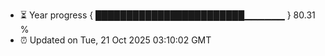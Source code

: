 - ⏳ Year progress { ████████████████████████▁▁▁▁▁▁ } 80.31 %
- ⏰ Updated on Tue, 21 Oct 2025 03:10:02 GMT

